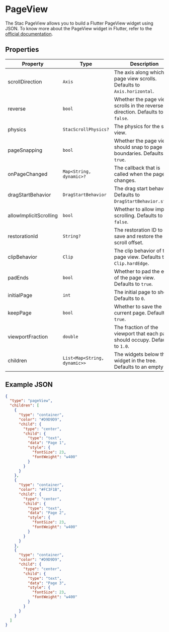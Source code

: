 # PageView

The Stac PageView allows you to build a Flutter PageView widget using JSON.
To know more about the PageView widget in Flutter, refer to the [official documentation](https://api.flutter.dev/flutter/widgets/PageView-class.html).

## Properties

| Property               | Type                         | Description                                                                   |
|------------------------|------------------------------|-------------------------------------------------------------------------------|
| scrollDirection        | `Axis`                       | The axis along which the page view scrolls. Defaults to `Axis.horizontal`.    |
| reverse                | `bool`                       | Whether the page view scrolls in the reverse direction. Defaults to `false`.  |
| physics                | `StacScrollPhysics?`        | The physics for the scroll view.                                              |
| pageSnapping           | `bool`                       | Whether the page view should snap to page boundaries. Defaults to `true`.     |
| onPageChanged          | `Map<String, dynamic>?`      | The callback that is called when the page changes.                            |
| dragStartBehavior      | `DragStartBehavior`          | The drag start behavior. Defaults to `DragStartBehavior.start`.               |
| allowImplicitScrolling | `bool`                       | Whether to allow implicit scrolling. Defaults to `false`.                     |
| restorationId          | `String?`                    | The restoration ID to save and restore the scroll offset.                     |
| clipBehavior           | `Clip`                       | The clip behavior of the page view. Defaults to `Clip.hardEdge`.              |
| padEnds                | `bool`                       | Whether to pad the ends of the page view. Defaults to `true`.                 |
| initialPage            | `int`                        | The initial page to show. Defaults to `0`.                                    |
| keepPage               | `bool`                       | Whether to save the current page. Defaults to `true`.                         |
| viewportFraction       | `double`                     | The fraction of the viewport that each page should occupy. Defaults to `1.0`. |
| children               | `List<Map<String, dynamic>>` | The widgets below this widget in the tree. Defaults to an empty list.         |

## Example JSON

```json
{
  "type": "pageView",
  "children": [
    {
      "type": "container",
      "color": "#D9D9D9",
      "child": {
        "type": "center",
        "child": {
          "type": "text",
          "data": "Page 1",
          "style": {
            "fontSize": 23,
            "fontWeight": "w400"
          }
        }
      }
    },
    {
      "type": "container",
      "color": "#FC3F1B",
      "child": {
        "type": "center",
        "child": {
          "type": "text",
          "data": "Page 2",
          "style": {
            "fontSize": 23,
            "fontWeight": "w400"
          }
        }
      }
    },
    {
      "type": "container",
      "color": "#D9D9D9",
      "child": {
        "type": "center",
        "child": {
          "type": "text",
          "data": "Page 3",
          "style": {
            "fontSize": 23,
            "fontWeight": "w400"
          }
        }
      }
    }
  ]
}
```